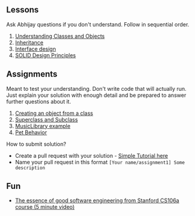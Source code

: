 
## Lessons
Ask Abhijay questions if you don't understand. Follow in sequential order.
1. [Understanding Classes and Objects](_1.md)  
2. [Inheritance](_2.md)
3. [Interface design](_3.md)
4. [SOLID Design Principles](https://en.wikipedia.org/wiki/SOLID)

## Assignments
Meant to test your understanding. Don't write code that will actually run. Just explain your solution with enough detail and be prepared to answer further questions about it. 

1. [Creating an object from a class](assignment1.md)
2. [Superclass and Subclass](assignment2.md)
3. [MusicLibrary example](assignment3.md)
4. [Pet Behavior](assignment4.md)

How to submit solution?
- Create a pull request with your solution - [Simple Tutorial here](https://www.youtube.com/watch?v=wTSfsY6wUms)
- Name your pull request in this format `[Your name/assignment1] Some description`

## Fun
- [The essence of good software engineering from Stanford CS106a course (5 minute video)](https://youtu.be/0LoKDDRlfZc?list=PLdSF_YgPvyiOAJZCcIz3tpHgXE7_G-GF4&t=2366)


